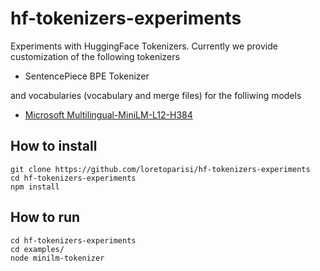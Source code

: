 # hf-tokenizers-experiments
Experiments with HuggingFace Tokenizers. Currently we provide customization of the following tokenizers

- SentencePiece BPE Tokenizer


and vocabularies (vocabulary and merge files) for the folliwing models

- [Microsoft Multilingual-MiniLM-L12-H384](https://huggingface.co/microsoft/Multilingual-MiniLM-L12-H384/tree/main)

## How to install
```
git clone https://github.com/loretoparisi/hf-tokenizers-experiments
cd hf-tokenizers-experiments
npm install
```

## How to run
```
cd hf-tokenizers-experiments
cd examples/
node minilm-tokenizer
```
